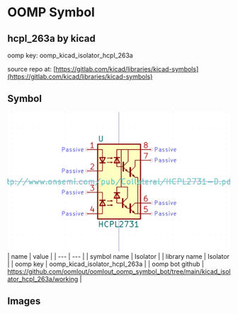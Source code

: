 # OOMP Symbol  
## hcpl_263a  by kicad  
  
oomp key: oomp_kicad_isolator_hcpl_263a  
  
source repo at: [https://gitlab.com/kicad/libraries/kicad-symbols](https://gitlab.com/kicad/libraries/kicad-symbols)  
## Symbol  
  
[![working.png](working_600.png)](working.png)  
| name | value | 
| --- | --- | 
| symbol name | Isolator | 
| library name | Isolator | 
| oomp key | oomp_kicad_isolator_hcpl_263a | 
| oomp bot github | https://github.com/oomlout/oomlout_oomp_symbol_bot/tree/main/kicad_isolator_hcpl_263a/working | 
## Images  
